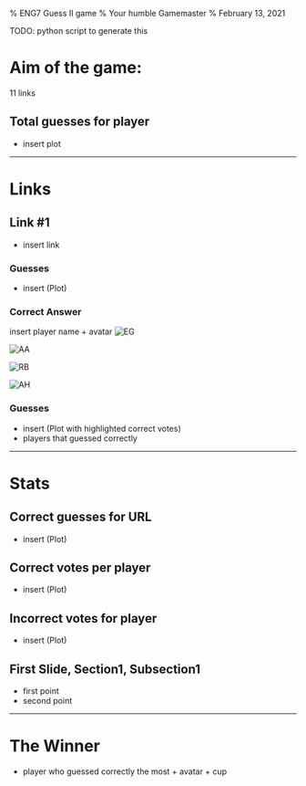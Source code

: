 % ENG7 Guess II game
% Your humble Gamemaster
% February 13, 2021

TODO: python script to generate this

# Aim of the game: 
11 links

## Total guesses for player
 - insert plot

-----------------
# Links
## Link #1
 - insert link

### Guesses  
- insert (Plot)

### Correct Answer
insert player name + avatar
![EG](data/avatars/eg.jpg)

![AA](data/avatars/aa.jpeg)

![RB](data/avatars/rb.png)

![AH](data/avatars/ah.jpeg)
### Guesses 

- insert (Plot with highlighted correct votes)
- players that guessed correctly

-----------------
# Stats
## Correct guesses for URL
- insert (Plot)

## Correct votes per player
- insert (Plot)

## Incorrect votes for player
- insert (Plot)

## First Slide, Section1, Subsection1

- first point
- second point

-----------------
# The Winner 

- player who guessed correctly the most + avatar + cup


  
